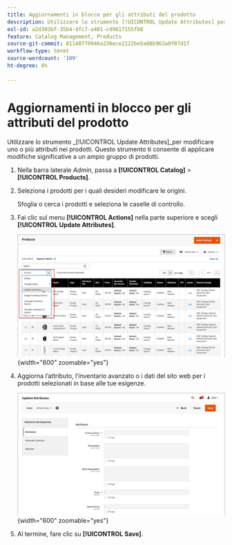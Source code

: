 ```yaml
---
title: Aggiornamenti in blocco per gli attributi del prodotto
description: Utilizzare lo strumento [!UICONTROL Update Attributes] per applicare le modifiche degli attributi a più prodotti.
exl-id: a2d303bf-35b4-4fc7-a481-cd9617155fb8
feature: Catalog Management, Products
source-git-commit: 01148770946a236ece2122be5a88b963a0f07d1f
workflow-type: tm+mt
source-wordcount: '109'
ht-degree: 0%

---
```


# Aggiornamenti in blocco per gli attributi del prodotto

Utilizzare lo strumento _[!UICONTROL Update Attributes]_per modificare uno o più attributi nei prodotti. Questo strumento ti consente di applicare modifiche significative a un ampio gruppo di prodotti.

1. Nella barra laterale _Admin_, passa a **[!UICONTROL Catalog]** > **[!UICONTROL Products]**.

1. Seleziona i prodotti per i quali desideri modificare le origini.

   Sfoglia o cerca i prodotti e seleziona le caselle di controllo.

1. Fai clic sul menu **[!UICONTROL Actions]** nella parte superiore e scegli **[!UICONTROL Update Attributes]**.

   ![Selezionare i prodotti da aggiornare](./assets/bulk-product-updating-action.png){width="600" zoomable="yes"}

1. Aggiorna l’attributo, l’inventario avanzato o i dati del sito web per i prodotti selezionati in base alle tue esigenze.

   ![Aggiornamento collettivo per attributi](./assets/bulk-product-attribute-update.png){width="600" zoomable="yes"}

1. Al termine, fare clic su **[!UICONTROL Save]**.

